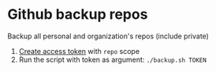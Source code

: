 # Github backup repos

Backup all personal and organization's repos (include private)

1. [Create access token](https://github.com/settings/tokens) with `repo` scope
1. Run the script with token as argument: `./backup.sh TOKEN`
